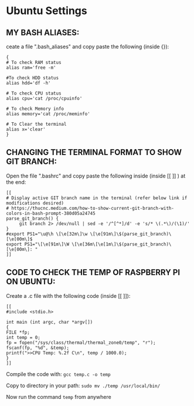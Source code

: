 # Ubuntu Settings

## MY BASH ALIASES:

ceate a file ".bash_aliases" and copy paste the following (inside {}):
```
{
# To check RAM status
alias ram='free -m'

#To check HDD status
alias hdd='df -h'

# To check CPU status
alias cpu='cat /proc/cpuinfo'

# To check Memory info
alias memory='cat /proc/meminfo'

# To Clear the terminal
alias x='clear'
}
```


## CHANGING THE TERMINAL FORMAT TO SHOW GIT BRANCH:

Open the file ".bashrc" and copy paste the following inside (inside [[ ]] ) at the end:
```
[[
# Display active GIT branch name in the terminal (refer below link if modifications desired)
# https://thucnc.medium.com/how-to-show-current-git-branch-with-colors-in-bash-prompt-380d05a24745
parse_git_branch() {
     git branch 2> /dev/null | sed -e '/^[^*]/d' -e 's/* \(.*\)/(\1)/'
}
#export PS1="\u@\h \[\e[32m\]\w \[\e[91m\]\$(parse_git_branch)\[\e[00m\]$
export PS1="\[\e[91m\]\W \[\e[36m\[\e[1m\]\$(parse_git_branch)\[\e[00m\]: "
]]
```


## CODE TO CHECK THE TEMP OF RASPBERRY PI ON UBUNTU:

Create a .c file with the following code (inside [[ ]]):
```
[[
#include <stdio.h>

int main (int argc, char *argv[])
{
FILE *fp;
int temp = 0;
fp = fopen("/sys/class/thermal/thermal_zone0/temp", "r");
fscanf(fp, "%d", &temp);
printf(">>CPU Temp: %.2f C\n", temp / 1000.0);
}
]]
```

Compile the code with:
`gcc temp.c -o temp`

Copy to directory in your path:
`sudo mv ./temp /usr/local/bin/`

Now run the command `temp` from anywhere 
